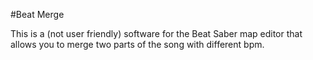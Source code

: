 #Beat Merge

This is a (not user friendly) software for the Beat Saber map editor that allows you to merge two parts of the song with different bpm.
